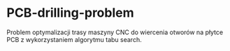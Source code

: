 # PCB-drilling-problem
Problem optymalizacji trasy maszyny CNC do wiercenia otworów na płytce PCB z wykorzystaniem algorytmu tabu search.
